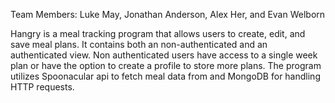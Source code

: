 Team Members: Luke May, Jonathan Anderson, Alex Her, and Evan Welborn


Hangry is a meal tracking program that allows users to create, edit, and save meal plans. It contains both an non-authenticated and an authenticated view. Non authenticated users have access to a single week plan or have the option to create a profile to store more plans. The program utilizes Spoonacular api to fetch meal data from and MongoDB for handling HTTP requests.
